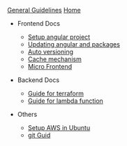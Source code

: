 <!-- - [Getting started]() -->

[General Guidelines](/_general.md)
[Home](README.md#Home)

-   Frontend Docs
    -   [Setup angular project](/error.md)
    -   [Updating angular and packages](/error.md)
    -   [Auto versioning](/frontend/auto_version.md)
    -   [Cache mechanism](/frontend/caching.md)
    -   [Micro Frontend](/error.md)

-   Backend Docs
    -   [Guide for terraform](/error.md)
    -   [Guide for lambda function](/error.md)

- Others
    -   [Setup AWS in Ubuntu](/error.md)
    -   [git Guid](/error.md)